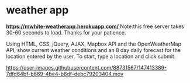 # weather app

**https://mwhite-weatherapp.herokuapp.com/** Note:this free server takes 30-60 seconds to load. Thanks for your patience.

Using HTML, CSS, jQuery, AJAX, Mapbox API and the OpenWeatherMap API, show current weather conditions and an 8 day daily forecast for the location entered by the user. To start, type a location and click submit.


https://user-images.githubusercontent.com/88731567/147413389-7dfd64bf-b669-4be4-b8df-debc79203404.mov

